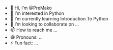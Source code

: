 - 👋 Hi, I’m @PreMako
- 👀 I’m interested in Python
- 🌱 I’m currently learning Introduction To Python
- 💞️ I’m looking to collaborate on ...
- 📫 How to reach me ...
- 😄 Pronouns: ...
- ⚡ Fun fact: ...

<!---
PreMako/PreMako is a ✨ special ✨ repository because its `README.md` (this file) appears on your GitHub profile.
You can click the Preview link to take a look at your changes.
--->
